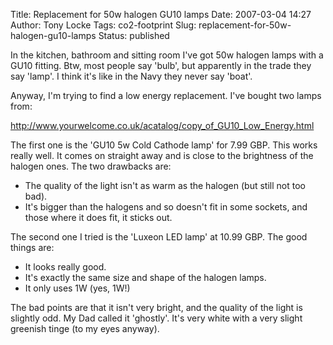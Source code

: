 Title: Replacement for 50w halogen GU10 lamps
Date: 2007-03-04 14:27
Author: Tony Locke
Tags: co2-footprint
Slug: replacement-for-50w-halogen-gu10-lamps
Status: published

In the kitchen, bathroom and sitting room I've got 50w halogen lamps with a GU10 fitting. Btw, most people say 'bulb', but apparently in the trade they say 'lamp'. I think it's like in the Navy they never say 'boat'.

Anyway, I'm trying to find a low energy replacement. I've bought two lamps from:

<http://www.yourwelcome.co.uk/acatalog/copy_of_GU10_Low_Energy.html>  

The first one is the 'GU10 5w Cold Cathode lamp' for 7.99 GBP. This works really well. It comes on straight away and is close to the brightness of the halogen ones. The two drawbacks are:

-   The quality of the light isn't as warm as the halogen (but still not too bad).
-   It's bigger than the halogens and so doesn't fit in some sockets, and those where it does fit, it sticks out.

The second one I tried is the 'Luxeon LED lamp' at 10.99 GBP. The good things are:

-   It looks really good.
-   It's exactly the same size and shape of the halogen lamps.
-   It only uses 1W (yes, 1W!)

The bad points are that it isn't very bright, and the quality of the light is slightly odd. My Dad called it 'ghostly'. It's very white with a very slight greenish tinge (to my eyes anyway).
